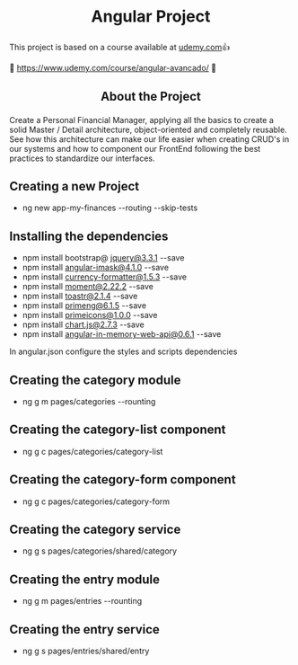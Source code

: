 # <p align="center">Angular Project</p>

This project is based on a course available at [udemy.com](https://www.udemy.com):+1:

:eyes: https://www.udemy.com/course/angular-avancado/ :eyes:

## <p align="center">About the Project</p>

Create a Personal Financial Manager, applying all the basics to create a solid Master / Detail architecture, object-oriented and completely reusable.
See how this architecture can make our life easier when creating CRUD's in our systems and how to component our FrontEnd following the best practices to standardize our interfaces.

## Creating a new Project

- ng new app-my-finances --routing --skip-tests

## Installing the dependencies

- npm install bootstrap@ jquery@3.3.1 --save
- npm install angular-imask@4.1.0 --save
- npm install currency-formatter@1.5.3 --save
- npm install moment@2.22.2 --save
- npm install toastr@2.1.4 --save
- npm install primeng@6.1.5 --save
- npm install primeicons@1.0.0 --save
- npm install chart.js@2.7.3 --save
- npm install angular-in-memory-web-api@0.6.1 --save

In angular.json configure the styles and scripts dependencies

## Creating the category module

- ng g m pages/categories --rounting

## Creating the category-list component

- ng g c pages/categories/category-list

## Creating the category-form component

- ng g c pages/categories/category-form

## Creating the category service

- ng g s pages/categories/shared/category

## Creating the entry module

- ng g m pages/entries --rounting

## Creating the entry service

- ng g s pages/entries/shared/entry
